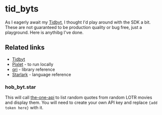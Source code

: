 # tid_byts

As I eagerly await my [Tidbyt](https://tidbyt.com/), I thought I'd play around with the SDK a bit. These are not guaranteed to be production quality or bug free, just a playground. Here is anythibg I've done.

## Related links
- [Tidbyt](https://tidbyt.com/)
- [Pixlet](https://github.com/tidbyt/pixlet) - to run locally
- [qri](https://qri.io/docs/transforms/starlib) - library reference
- [Starlark](https://github.com/bazelbuild/starlark/blob/master/spec.md) - language reference

### hob_byt.star
This will call [the-one-api](https://the-one-api.dev/documentation) to list random quotes from random LOTR movies and display them. You will need to create your own API key and replace `{add token here}` with it.
